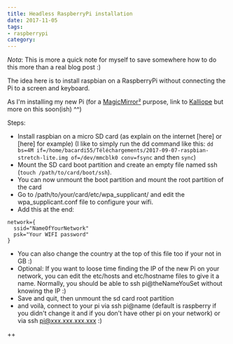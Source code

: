 ```yaml
---
title: Headless RaspberryPi installation
date: 2017-11-05
tags:
- raspberrypi
category:
---
```



*Nota*: This is more a quick note for myself to save somewhere how to do this more than a real blog post :)

The idea here is to install raspbian on a RaspberryPi without connecting the Pi to a screen and keyboard.

As I'm installing my new Pi (for a [MagicMirror²]() purpose, link to [Kalliope]() but more on this soon(ish) ^^)


Steps:

- Install raspbian on a micro SD card (as explain on the internet [here] or [here] for example) (I like to simply run the dd command like this: ```dd bs=4M if=/home/bacardi55/Téléchargements/2017-09-07-raspbian-stretch-lite.img of=/dev/mmcblk0 conv=fsync``` and then ```sync```)
- Mount the SD card boot partition and create an empty file named ssh (```touch /path/to/card/boot/ssh```).
- You can now unmount the boot partition and mount the root partition of the card
- Go to /path/to/your/card/etc/wpa_supplicant/ and edit the wpa_supplicant.conf file to configure your wifi.
- Add this at the end:

```
network={
  ssid="NameOfYourNetwork"
  psk="Your WIFI password"
}
```

- You can also change the country at the top of this file too if your not in GB :)
- Optional: If you want to loose time finding the IP of the new Pi on your network, you can edit the etc/hosts and etc/hostname files to give it a name. Normally, you should be able to ssh pi@theNameYouSet without knowing the IP :)
- Save and quit, then unmount the sd card root partition
- and voilà, connect to your pi via ssh pi@name (default is raspberry if you didn't change it and if you don't have other pi on your network) or via ssh pi@xxx.xxx.xxx.xxx :)

++
